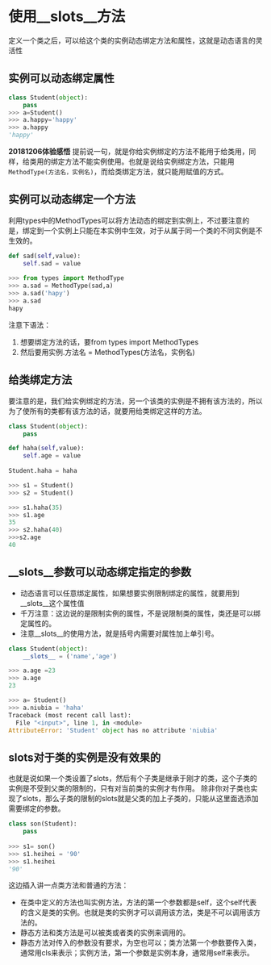 # 使用__slots__方法
定义一个类之后，可以给这个类的实例动态绑定方法和属性，这就是动态语言的灵活性



## 实例可以动态绑定属性

```python
class Student(object):
    pass
>>> a=Student()
>>> a.happy='happy'
>>> a.happy
'happy'
```
**20181206体验感悟**
提前说一句，就是你给实例绑定的方法不能用于给类用，同样，给类用的绑定方法不能实例使用。也就是说给实例绑定方法，只能用`MethodType(方法名，实例名)`，而给类绑定方法，就只能用赋值的方式。

## 实例可以动态绑定一个方法

利用types中的MethodTypes可以将方法动态的绑定到实例上，不过要注意的是，绑定到一个实例上只能在本实例中生效，对于从属于同一个类的不同实例是不生效的。

```python
def sad(self,value):
    self.sad = value
    
>>> from types import MethodType
>>> a.sad = MethodType(sad,a)
>>> a.sad('hapy')
>>> a.sad
hapy

```
注意下语法：
1. 想要绑定方法的话，要from types import MethodTypes
2. 然后要用实例.方法名 = MethodTypes(方法名，实例名)


## 给类绑定方法
要注意的是，我们给实例绑定的方法，另一个该类的实例是不拥有该方法的，所以为了使所有的类都有该方法的话，就要用给类绑定这样的方法。
```python
class Student(object):
    pass

def haha(self,value):
    self.age = value
    
Student.haha = haha

>>> s1 = Student()
>>> s2 = Student()

>>> s1.haha(35)
>>> s1.age
35
>>> s2.haha(40)
>>>s2.age
40


```

## __slots__参数可以动态绑定指定的参数
* 动态语言可以任意绑定属性，如果想要实例限制绑定的属性，就要用到__slots__这个属性值
* 千万注意：这边说的是限制实例的属性，不是说限制类的属性，类还是可以绑定属性的。
* 注意__slots__的使用方法，就是括号内需要对属性加上单引号。

```python
class Student(object):
    __slots__ = ('name','age')

>>> a.age =23
>>> a.age
23

>>> a= Student()
>>> a.niubia = 'haha'
Traceback (most recent call last):
  File "<input>", line 1, in <module>
AttributeError: 'Student' object has no attribute 'niubia'
```
## slots对于类的实例是没有效果的
也就是说如果一个类设置了slots，然后有个子类是继承于刚才的类，这个子类的实例是不受到父类的限制的，只有对当前类的实例才有作用。
除非你对子类也实现了slots，那么子类的限制的slots就是父类的加上子类的，只能从这里面选添加需要绑定的参数。
```python
class son(Student):
    pass
    
>>> s1= son()
>>> s1.heihei = '90'
>>> s1.heihei
'90'

```


这边插入讲一点类方法和普通的方法：
* 在类中定义的方法也叫实例方法，方法的第一个参数都是self，这个self代表的含义是类的实例。也就是类的实例才可以调用该方法，类是不可以调用该方法的。
* 静态方法和类方法是可以被类或者类的实例来调用的。
* 静态方法对传入的参数没有要求，为空也可以；类方法第一个参数要传入类，通常用cls来表示；实例方法，第一个参数是实例本身，通常用self来表示。


